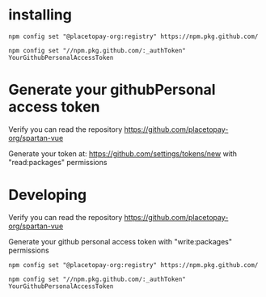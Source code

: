 
# installing

```
npm config set "@placetopay-org:registry" https://npm.pkg.github.com/
```

```
npm config set "//npm.pkg.github.com/:_authToken" YourGithubPersonalAccessToken

```

# Generate your githubPersonal access token

Verify you can read the repository https://github.com/placetopay-org/spartan-vue

Generate your token at: https://github.com/settings/tokens/new with "read:packages" permissions


# Developing

Verify you can read the repository https://github.com/placetopay-org/spartan-vue

Generate your github personal access token with "write:packages" permissions

```
npm config set "@placetopay-org:registry" https://npm.pkg.github.com/
```

```
npm config set "//npm.pkg.github.com/:_authToken" YourGithubPersonalAccessToken

```






